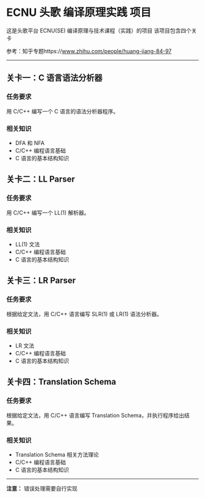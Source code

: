 # ECNU 头歌 编译原理实践 项目

这是头歌平台 ECNU(SE) 编译原理与技术课程（实践）的项目 该项目包含四个关卡

参考：知乎专题https://www.zhihu.com/people/huang-jiang-84-97

---

## 关卡一：C 语言语法分析器

### 任务要求
用 C/C++ 编写一个 C 语言的语法分析器程序。

### 相关知识
- DFA 和 NFA
- C/C++ 编程语言基础
- C 语言的基本结构知识

## 关卡二：LL Parser

### 任务要求
用 C/C++ 编写一个 LL(1) 解析器。

### 相关知识
- LL(1) 文法
- C/C++ 编程语言基础
- C 语言的基本结构知识

## 关卡三：LR Parser

### 任务要求
根据给定文法，用 C/C++ 语言编写 SLR(1) 或 LR(1) 语法分析器。

### 相关知识
- LR 文法
- C/C++ 编程语言基础
- C 语言的基本结构知识

## 关卡四：Translation Schema

### 任务要求
根据给定文法，用 C/C++ 语言编写 Translation Schema，并执行程序给出结果。

### 相关知识
- Translation Schema 相关方法理论
- C/C++ 编程语言基础
- C 语言的基本结构知识

---

**注意：** 错误处理需要自行实现
